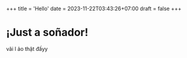 +++
title = 'Hello'
date = 2023-11-22T03:43:26+07:00
draft = false
+++

# ¡Just a soñador!

vãi l ảo thật đấyy